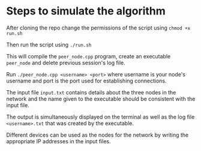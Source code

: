 # Steps to simulate the algorithm

After cloning the repo change the permissions of the script using
`chmod +x run.sh`

Then run the script using 
`./run.sh`

This will compile the `peer_node.cpp` program, create an executable `peer_node` and delete previous session's log file.

Run `./peer_node.cpp <username> <port>` where username is your node's username and port is the port used for establishing connections.

The input file `input.txt` contains details about the three nodes in the network and the name given to the executable should be consistent with the input file.

The output is simultaneously displayed on the terminal as well as the log file `<username>.txt` that was created by the executable.

Different devices can be used as the nodes for the network by writing the appropriate IP addresses in the input files.

